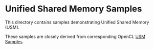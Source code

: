 # Unified Shared Memory Samples

This directory contains samples demonstrating Unified Shared Memory (USM).

These samples are closely derived from corresponding OpenCL [USM Samples](https://github.com/bashbaug/SimpleOpenCLSamples/tree/master/samples/usm).
